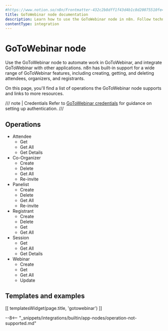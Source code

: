 ```yaml
---
#https://www.notion.so/n8n/Frontmatter-432c2b8dff1f43d4b1c8d20075510fe4
title: GoToWebinar node documentation
description: Learn how to use the GoToWebinar node in n8n. Follow technical documentation to integrate GoToWebinar node into your workflows.
contentType: integration
---
```


# GoToWebinar node

Use the GoToWebinar node to automate work in GoToWebinar, and integrate GoToWebinar with other applications. n8n has built-in support for a wide range of GoToWebinar features, including creating, getting, and deleting attendees, organizers, and registrants.

On this page, you'll find a list of operations the GoToWebinar node supports and links to more resources.

/// note | Credentials
Refer to [GoToWebinar credentials](/integrations/builtin/credentials/gotowebinar/) for guidance on setting up authentication. 
///

## Operations

* Attendee
    * Get
    * Get All
    * Get Details
* Co-Organizer
    * Create
    * Delete
    * Get All
    * Re-invite
* Panelist
    * Create
    * Delete
    * Get All
    * Re-invite
* Registrant
    * Create
    * Delete
    * Get
    * Get All
* Session
    * Get
    * Get All
    * Get Details
* Webinar
    * Create
    * Get
    * Get All
    * Update

## Templates and examples

<!-- see https://www.notion.so/n8n/Pull-in-templates-for-the-integrations-pages-37c716837b804d30a33b47475f6e3780 -->
[[ templatesWidget(page.title, 'gotowebinar') ]]

--8<-- "_snippets/integrations/builtin/app-nodes/operation-not-supported.md"
